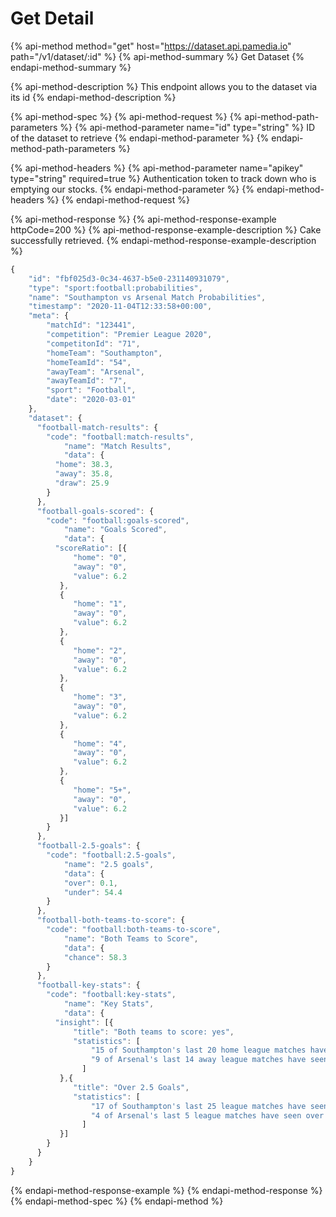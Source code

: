 # Get Detail

{% api-method method="get" host="https://dataset.api.pamedia.io" path="/v1/dataset/:id" %}
{% api-method-summary %}
Get Dataset
{% endapi-method-summary %}

{% api-method-description %}
This endpoint allows you to the dataset via its id
{% endapi-method-description %}

{% api-method-spec %}
{% api-method-request %}
{% api-method-path-parameters %}
{% api-method-parameter name="id" type="string" %}
ID of the dataset to retrieve
{% endapi-method-parameter %}
{% endapi-method-path-parameters %}

{% api-method-headers %}
{% api-method-parameter name="apikey" type="string" required=true %}
Authentication token to track down who is emptying our stocks.
{% endapi-method-parameter %}
{% endapi-method-headers %}
{% endapi-method-request %}

{% api-method-response %}
{% api-method-response-example httpCode=200 %}
{% api-method-response-example-description %}
Cake successfully retrieved.
{% endapi-method-response-example-description %}

```javascript
{
    "id": "fbf025d3-0c34-4637-b5e0-231140931079",
    "type": "sport:football:probabilities",
    "name": "Southampton vs Arsenal Match Probabilities",
    "timestamp": "2020-11-04T12:33:58+00:00",
    "meta": {
        "matchId": "123441",
        "competition": "Premier League 2020",
        "competitonId": "71",
        "homeTeam": "Southampton",
        "homeTeamId": "54",
        "awayTeam": "Arsenal",
        "awayTeamId": "7",
        "sport": "Football",
        "date": "2020-03-01"
    },
    "dataset": {
      "football-match-results": {
        "code": "football:match-results",
		    "name": "Match Results",
		    "data": {
          "home": 38.3,
          "away": 35.8,
          "draw": 25.9
        }
      },
      "football-goals-scored": {
        "code": "football:goals-scored",
		    "name": "Goals Scored",
		    "data": {
          "scoreRatio": [{
              "home": "0",
              "away": "0",
              "value": 6.2
           },
           {
              "home": "1",
              "away": "0",
              "value": 6.2
           },
           {
              "home": "2",
              "away": "0",
              "value": 6.2
           },
           {
              "home": "3",
              "away": "0",
              "value": 6.2
           },
           {
              "home": "4",
              "away": "0",
              "value": 6.2
           },
           {
              "home": "5+",
              "away": "0",
              "value": 6.2
           }]
        }
      },
      "football-2.5-goals": {
        "code": "football:2.5-goals",
		    "name": "2.5 goals",
		    "data": {
            "over": 0.1,
            "under": 54.4
        }
      },
      "football-both-teams-to-score": {
        "code": "football:both-teams-to-score",
		    "name": "Both Teams to Score",
		    "data": {
            "chance": 58.3
        }
      },
      "football-key-stats": {
        "code": "football:key-stats",
		    "name": "Key Stats",
		    "data": {
          "insight": [{
              "title": "Both teams to score: yes",
              "statistics": [
                  "15 of Southampton's last 20 home league matches have seen both teams score",
                  "9 of Arsenal's last 14 away league matches have seen both teams score"
                ]
           },{
              "title": "Over 2.5 Goals",
              "statistics": [
                  "17 of Southampton's last 25 league matches have seen over 2.5 goals scored",
                  "4 of Arsenal's last 5 league matches have seen over 2.5 goals scored"
                ]
           }]
        }
      }
    }
}
```
{% endapi-method-response-example %}
{% endapi-method-response %}
{% endapi-method-spec %}
{% endapi-method %}



